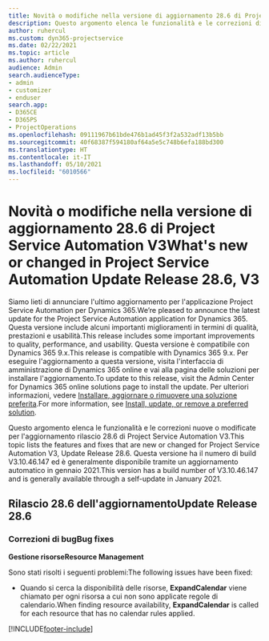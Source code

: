 ```yaml
---
title: Novità o modifiche nella versione di aggiornamento 28.6 di Project Service Automation aggiornamento rapido V3
description: Questo argomento elenca le funzionalità e le correzioni disponibili nella versione di aggiornamento 28.6 di Project Service Automation aggiornamento rapido V3.
author: ruhercul
ms.custom: dyn365-projectservice
ms.date: 02/22/2021
ms.topic: article
ms.author: ruhercul
audience: Admin
search.audienceType:
- admin
- customizer
- enduser
search.app:
- D365CE
- D365PS
- ProjectOperations
ms.openlocfilehash: 09111967b61bde476b1ad45f3f2a532adf13b5bb
ms.sourcegitcommit: 40f68387f594180af64a5e5c748b6efa188bd300
ms.translationtype: HT
ms.contentlocale: it-IT
ms.lasthandoff: 05/10/2021
ms.locfileid: "6010566"
---
```

# <a name="whats-new-or-changed-in-project-service-automation-update-release-286-v3"></a><span data-ttu-id="69412-103">Novità o modifiche nella versione di aggiornamento 28.6 di Project Service Automation V3</span><span class="sxs-lookup"><span data-stu-id="69412-103">What's new or changed in Project Service Automation Update Release 28.6, V3</span></span>

<span data-ttu-id="69412-104">Siamo lieti di annunciare l'ultimo aggiornamento per l'applicazione Project Service Automation per Dynamics 365.</span><span class="sxs-lookup"><span data-stu-id="69412-104">We’re pleased to announce the latest update for the Project Service Automation application for Dynamics 365.</span></span> <span data-ttu-id="69412-105">Questa versione include alcuni importanti miglioramenti in termini di qualità, prestazioni e usabilità.</span><span class="sxs-lookup"><span data-stu-id="69412-105">This release includes some important improvements to quality, performance, and usability.</span></span> <span data-ttu-id="69412-106">Questa versione è compatibile con Dynamics 365 9.x.</span><span class="sxs-lookup"><span data-stu-id="69412-106">This release is compatible with Dynamics 365 9.x.</span></span> <span data-ttu-id="69412-107">Per eseguire l'aggiornamento a questa versione, visita l'interfaccia di amministrazione di Dynamics 365 online e vai alla pagina delle soluzioni per installare l'aggiornamento.</span><span class="sxs-lookup"><span data-stu-id="69412-107">To update to this release, visit the Admin Center for Dynamics 365 online solutions page to install the update.</span></span> <span data-ttu-id="69412-108">Per ulteriori informazioni, vedere [Installare, aggiornare o rimuovere una soluzione preferita](/power-platform/admin/install-remove-preferred-solution).</span><span class="sxs-lookup"><span data-stu-id="69412-108">For more information, see [Install, update, or remove a preferred solution](/power-platform/admin/install-remove-preferred-solution).</span></span>

<span data-ttu-id="69412-109">Questo argomento elenca le funzionalità e le correzioni nuove o modificate per l'aggiornamento rilascio 28.6 di Project Service Automation V3.</span><span class="sxs-lookup"><span data-stu-id="69412-109">This topic lists the features and fixes that are new or changed for Project Service Automation V3, Update Release 28.6.</span></span> <span data-ttu-id="69412-110">Questa versione ha il numero di build V3.10.46.147 ed è generalmente disponibile tramite un aggiornamento automatico in gennaio 2021.</span><span class="sxs-lookup"><span data-stu-id="69412-110">This version has a build number of V3.10.46.147 and is generally available through a self-update in January 2021.</span></span>

## <a name="update-release-286"></a><span data-ttu-id="69412-111">Rilascio 28.6 dell'aggiornamento</span><span class="sxs-lookup"><span data-stu-id="69412-111">Update Release 28.6</span></span>

### <a name="bug-fixes"></a><span data-ttu-id="69412-112">Correzioni di bug</span><span class="sxs-lookup"><span data-stu-id="69412-112">Bug fixes</span></span>


<span data-ttu-id="69412-113">**Gestione risorse**</span><span class="sxs-lookup"><span data-stu-id="69412-113">**Resource Management**</span></span>

<span data-ttu-id="69412-114">Sono stati risolti i seguenti problemi:</span><span class="sxs-lookup"><span data-stu-id="69412-114">The following issues have been fixed:</span></span>

- <span data-ttu-id="69412-115">Quando si cerca la disponibilità delle risorse, **ExpandCalendar** viene chiamato per ogni risorsa a cui non sono applicate regole di calendario.</span><span class="sxs-lookup"><span data-stu-id="69412-115">When finding resource availability, **ExpandCalendar** is called for each resource that has no calendar rules applied.</span></span>


[!INCLUDE[footer-include](../includes/footer-banner.md)]